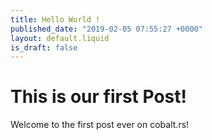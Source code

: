 ```yaml
---
title: Hello World !
published_date: "2019-02-05 07:55:27 +0000"
layout: default.liquid
is_draft: false
---
```

# This is our first Post!

Welcome to the first post ever on cobalt.rs!

